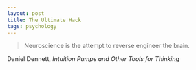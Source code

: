 ```yaml
---
layout: post
title: The Ultimate Hack
tags: psychology
---
```


> Neuroscience is the attempt to reverse engineer the brain.

Daniel Dennett, *Intuition Pumps and Other Tools for Thinking*
